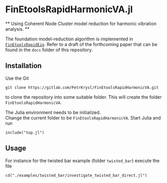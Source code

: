 # FinEtoolsRapidHarmonicVA.jl

** Using Coherent Node Cluster model reduction for harmonic vibration analysis. **

The foundation model-reduction algorithm is implemented in [`FinEtoolsRapidEig`](https://github.com/PetrKryslUCSD/FinEtoolsRapidEig.jl).
Refer to a draft of the forthcoming paper that can be found in the `docs` folder of this repository.

## Installation

Use the Git
```
git clone https://gitlab.com/PetrKrysl/FinEtoolsRapidHarmonicVA.git
```
to clone the repository into some suitable folder. This will create the folder `FinEtoolsRapidHarmonicVA`.

The Julia environment needs to be initialized.  
Change the current folder to be `FinEtoolsRapidHarmonicVA`. Start Julia and run
```
include("top.jl")
```

## Usage

For instance for the twisted bar example (folder `twisted_bar`) execute 
the file
```
cd("./examples/twisted_bar/investigate_twisted_bar_direct.jl")  
```

